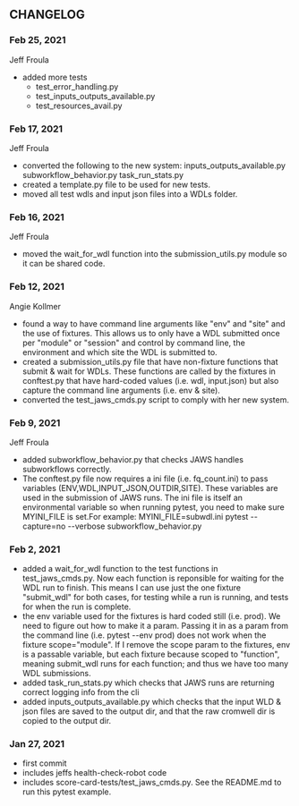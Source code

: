 ## CHANGELOG

### Feb 25, 2021 
Jeff Froula
* added more tests
	- test_error_handling.py
	- test_inputs_outputs_available.py
	- test_resources_avail.py

### Feb 17, 2021
Jeff Froula
* converted the following to the new system:
    inputs_outputs_available.py
    subworkflow_behavior.py
    task_run_stats.py
* created a template.py file to be used for new tests.
* moved all test wdls and input json files into a WDLs folder.

### Feb 16, 2021
Jeff Froula
* moved the wait_for_wdl function into the submission_utils.py module so it can be shared code.

### Feb 12, 2021
Angie Kollmer
* found a way to have command line arguments like "env" and "site" and the use of fixtures. This allows us to only have a WDL submitted once per "module" or "session" and control by command line, the environment and which site the WDL is submitted to. 
* created a submission_utils.py file that have non-fixture functions that submit & wait for WDLs. These functions are called by the fixtures in conftest.py that have hard-coded values (i.e. wdl, input.json) but also capture the command line arguments (i.e. env & site).
* converted the test_jaws_cmds.py script to comply with her new system.

### Feb 9, 2021
Jeff Froula
* added subworkflow_behavior.py that checks JAWS handles subworkflows correctly.
* The conftest.py file now requires a ini file (i.e. fq_count.ini) to pass variables (ENV,WDL,INPUT_JSON,OUTDIR,SITE).  These variables are used in the submission of JAWS runs. The ini file is itself an environmental variable so when running pytest, you need to make sure MYINI_FILE is set.For example:  MYINI_FILE=subwdl.ini pytest --capture=no --verbose subworkflow_behavior.py

### Feb 2, 2021
* added a wait_for_wdl function to the test functions in test_jaws_cmds.py. Now each function is reponsible for waiting for the WDL run to finish. This means I can use just the one fixture "submit_wdl" for both cases, for testing while a run is running, and tests for when the run is complete.
* the env variable used for the fixtures is hard coded still (i.e. prod). We need to figure out how to make it a param. Passing it in as a param from the command line (i.e. pytest --env prod) does not work when the fixture scope="module".  If I remove the scope param to the fixtures, env is a passable variable, but each fixture because scoped to "function", meaning submit_wdl runs for each function; and thus we have too many WDL submissions.
* added task_run_stats.py which checks that JAWS runs are returning correct logging info from the cli
* added inputs_outputs_available.py which checks that the input WLD & json files are saved to the output dir, and that the raw cromwell dir is copied to the output dir.

### Jan 27, 2021
* first commit 
* includes jeffs health-check-robot code
* includes score-card-tests/test_jaws_cmds.py. See the README.md to run this pytest example.

